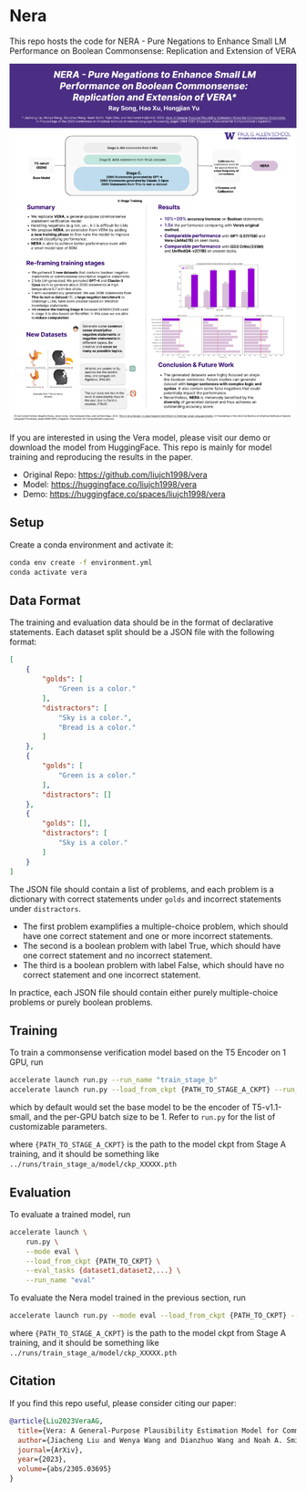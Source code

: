 # Nera

This repo hosts the code for NERA - Pure Negations to Enhance Small LM Performance on
Boolean Commonsense: Replication and Extension of VERA

![Nera Poster](/poster/nera_poster.png)

If you are interested in using the Vera model, please visit our demo or download the model from HuggingFace.
This repo is mainly for model training and reproducing the results in the paper.

* Original Repo: <https://github.com/liujch1998/vera>
* Model: <https://huggingface.co/liujch1998/vera>
* Demo: <https://huggingface.co/spaces/liujch1998/vera>

## Setup

Create a conda environment and activate it:
```bash
conda env create -f environment.yml
conda activate vera
```

## Data Format

The training and evaluation data should be in the format of declarative statements.
Each dataset split should be a JSON file with the following format:
```json
[
    {
        "golds": [
            "Green is a color."
        ],
        "distractors": [
            "Sky is a color.",
            "Bread is a color."
        ]
    },
    {
        "golds": [
            "Green is a color."
        ],
        "distractors": []
    },
    {
        "golds": [],
        "distractors": [
            "Sky is a color."
        ]
    }
]
```
The JSON file should contain a list of problems, and each problem is a dictionary with correct statements under `golds` and incorrect statements under `distractors`.
* The first problem examplifies a multiple-choice problem, which should have one correct statement and one or more incorrect statements.
* The second is a boolean problem with label True, which should have one correct statement and no incorrect statement.
* The third is a boolean problem with label False, which should have no correct statement and one incorrect statement.

In practice, each JSON file should contain either purely multiple-choice problems or purely boolean problems.

## Training

To train a commonsense verification model based on the T5 Encoder on 1 GPU, run
```bash
accelerate launch run.py --run_name "train_stage_b"
accelerate launch run.py --load_from_ckpt {PATH_TO_STAGE_A_CKPT} --run_name "train_stage_c"
```
which by default would set the base model to be the encoder of T5-v1.1-small, and the per-GPU batch size to be 1.
Refer to `run.py` for the list of customizable parameters.

where `{PATH_TO_STAGE_A_CKPT}` is the path to the model ckpt from Stage A training, and it should be something like `../runs/train_stage_a/model/ckp_XXXXX.pth`

## Evaluation

To evaluate a trained model, run
```bash
accelerate launch \
    run.py \
    --mode eval \
    --load_from_ckpt {PATH_TO_CKPT} \
    --eval_tasks {dataset1,dataset2,...} \
    --run_name "eval"
```

To evaluate the Nera model trained in the previous section, run
```bash
accelerate launch run.py --mode eval --load_from_ckpt {PATH_TO_CKPT} --run_name "eval_stage_c"
```

where `{PATH_TO_STAGE_A_CKPT}` is the path to the model ckpt from Stage A training, and it should be something like `../runs/train_stage_a/model/ckp_XXXXX.pth`

## Citation

If you find this repo useful, please consider citing our paper:
```bibtex
@article{Liu2023VeraAG,
  title={Vera: A General-Purpose Plausibility Estimation Model for Commonsense Statements},
  author={Jiacheng Liu and Wenya Wang and Dianzhuo Wang and Noah A. Smith and Yejin Choi and Hanna Hajishirzi},
  journal={ArXiv},
  year={2023},
  volume={abs/2305.03695}
}
```